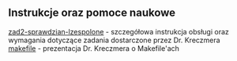 ## Instrukcje oraz pomoce naukowe

[zad2-sprawdzian-lzespolone](./zad2-sprawdzian-lzespolone.pdf) - szczegółowa instrukcja obsługi oraz wymagania dotyczące zadania dostarczone przez Dr. Kreczmera\
[makefile](./makefile.pdf) - prezentacja Dr. Kreczmera o Makefile'ach
